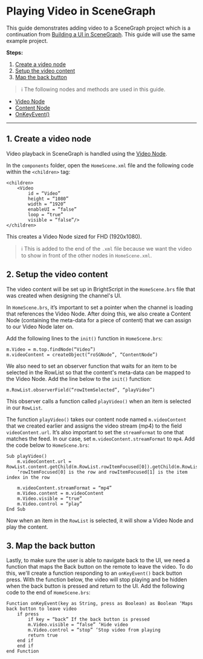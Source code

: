 # Playing Video in SceneGraph

This guide demonstrates adding video to a SceneGraph project which is a continuation from [Building a UI in SceneGraph](/develop/sdk-development/scenegraph-ui.md). This guide will use the same example project.

**Steps:**

1. [Create a video node](#1-create-a-video-node)
2. [Setup the video content](#2-setup-the-video-content)
3. [Map the back button](#3-map-the-back-button)

> :information_source: The following nodes and methods are used in this guide.
* [Video Node](https://sdkdocs.roku.com/display/sdkdoc/Video)
* [Content Node](https://sdkdocs.roku.com/display/sdkdoc/ContentNode)
* [OnKeyEvent()](https://sdkdocs.roku.com/pages/viewpage.action?pageId=1608547)

---

## 1. Create a video node

Video playback in SceneGraph is handled using the [Video Node](https://sdkdocs.roku.com/display/sdkdoc/Video).

In the `components` folder, open the `HomeScene.xml` file and the following code within the `<children>` tag:

```brightscript
<children>
    <Video
        id = “Video”
        height = “1080”
        width = “1920”
        enableUI = “false”
        loop = “true”
        visible = “false”/>
</children>
```

This creates a Video Node sized for FHD (1920x1080).

> :information_source: This is added to the end of the `.xml` file because we want the video to show in front of the other nodes in `HomeScene.xml`.

## 2. Setup the video content

The video content will be set up in BrightScript in the `HomeScene.brs` file that was created when designing the channel's UI.

In `HomeScene.brs`, it’s important to set a pointer when the channel is loading that references the Video Node. After doing this, we also create a Content Node (containing the meta-data for a piece of content) that we can assign to our Video Node later on.

Add the following lines to the `init()` function in `HomeScene.brs`:

```brightscript
m.Video = m.top.findNode(“Video”)
m.videoContent = createObject(“roSGNode”, “ContentNode”)
```

We also need to set an observer function that waits for an item to be selected in the RowList so that the content's meta-data can be mapped to the Video Node. Add the line below to the `init()` function:

```brightscript
m.RowList.observerField(“rowItemSelected”, “playVideo”)
```

This observer calls a function called `playVideo()` when an item is selected in our `RowList`.

The function `playVideo()` takes our content node named `m.videoContent` that we created earlier and assigns the video stream (mp4) to the field `videoContent.url`. It’s also important to set the `streamFormat` to one that matches the feed. In our case, set `m.videoContent.streamFormat` to `mp4`. Add the code below to `HomeScene.brs`:

```brightscript
Sub playVideo()
    m.videoContent.url = RowList.content.getChild(m.RowList.rowItemFocused[0]).getChild(m.RowList.rowItemFocused[1].URL
    ‘rowItemFocused[0] is the row and rowItemFocused[1] is the item index in the row

    m.videoContent.streamFormat = “mp4”
    m.Video.content = m.videoContent
    m.Video.visible = “true”
    m.Video.control = “play”
End Sub
```

Now when an item in the `RowList` is selected, it will show a Video Node and play the content.

## 3. Map the back button

Lastly, to make sure the user is able to navigate back to the UI, we need a function that maps the Back button on the remote to leave the video. To do this, we'll create a function responding to an `onKeyEvent()` back button press. With the function below, the video will stop playing and be hidden when the back button is pressed and return to the UI. Add the following code to the end of `HomeScene.brs`:

```brightscript
Function onKeyEvent(key as String, press as Boolean) as Boolean ‘Maps back button to leave video
    if press
    	if key = “back” If the back button is pressed
		m.Video.visible = “false” ‘Hide video
		m.Video.control = “stop” ‘Stop video from playing
		return true
	end if
    end if
end Function
```
